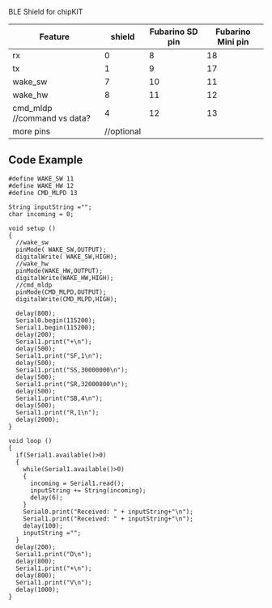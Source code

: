 BLE Shield for chipKIT


Feature | shield | Fubarino SD pin | Fubarino Mini pin
------- | ----- | ------- | -----
rx | 0 | 8 | 18 |
tx  | 1 | 9 | 17 | 
wake_sw | 7 | 10 | 11
wake_hw | 8 | 11 | 12
cmd_mldp //command vs data? | 4 | 12 | 13
more pins | //optional


Code Example
---

```
#define WAKE_SW 11
#define WAKE_HW 12
#define CMD_MLPD 13

String inputString ="";
char incoming = 0;

void setup ()
{
  //wake_sw
  pinMode( WAKE_SW,OUTPUT);
  digitalWrite( WAKE_SW,HIGH);
  //wake_hw
  pinMode(WAKE_HW,OUTPUT);
  digitalWrite(WAKE_HW,HIGH);
  //cmd_mldp
  pinMode(CMD_MLPD,OUTPUT);
  digitalWrite(CMD_MLPD,HIGH);

  delay(800);
  Serial0.begin(115200);
  Serial1.begin(115200);
  delay(200);
  Serial1.print("+\n");
  delay(500);
  Serial1.print("SF,1\n");
  delay(500);
  Serial1.print("SS,30000000\n");
  delay(500);
  Serial1.print("SR,32000800\n"); 
  delay(500);
  Serial1.print("SB,4\n");
  delay(500);
  Serial1.print("R,1\n");
  delay(2000);
}

void loop ()
{
  if(Serial1.available()>0)
  {
    while(Serial1.available()>0)
    {
      incoming = Serial1.read();
      inputString += String(incoming);
      delay(6);
    }
    Serial0.print("Received: " + inputString+"\n");
    Serial1.print("Received: " + inputString+"\n");
    delay(100);
    inputString ="";
  }
  delay(200);
  Serial1.print("D\n");
  delay(800);
  Serial1.print("+\n");
  delay(800);
  Serial1.print("V\n");
  delay(1000);
}



```

